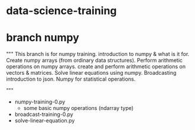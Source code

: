# data-science-training

branch numpy
=======================================

"""
  This branch is for numpy training. 
  introduction to numpy & what is it for. 
  Create numpy arrays (from ordinary data structures). 
  Perform arithmetic  operations on numpy arrays. 
  create and perform arithmetic operations on vectors & matrices. 
  Solve linear equations using numpy. 
  Broadcasting introduction to json. 
  Numpy for statistical operations. 

"""
- numpy-training-0.py
  * some basic numpy operations (ndarray type)
- broadcast-training-0.py
- solve-linear-equation.py